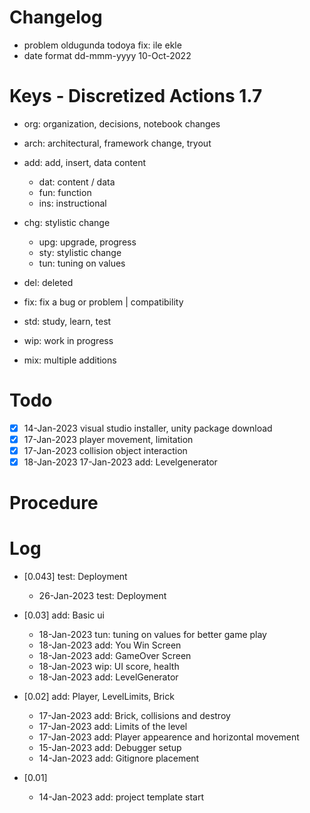# Changelog
- problem oldugunda todoya fix: ile ekle
- date format dd-mmm-yyyy 10-Oct-2022

# Keys - Discretized Actions 1.7
- org: organization, decisions, notebook changes
- arch: architectural, framework change, tryout

- add: add, insert, data content
    - dat: content / data
    - fun: function
    - ins: instructional

- chg: stylistic change
    - upg: upgrade, progress
    - sty: stylistic change
    - tun: tuning on values

- del: deleted
- fix: fix a bug or problem | compatibility

- std: study, learn, test
- wip: work in progress
- mix: multiple additions

# Todo
- [x] 14-Jan-2023 visual studio installer, unity package download
- [x] 17-Jan-2023 player movement, limitation
- [x] 17-Jan-2023 collision object interaction
- [x] 18-Jan-2023 17-Jan-2023 add: Levelgenerator

# Procedure

# Log 
- [0.043] test: Deployment
    - 26-Jan-2023 test: Deployment

- [0.03] add: Basic ui
    - 18-Jan-2023 tun: tuning on values for better game play
    - 18-Jan-2023 add: You Win Screen
    - 18-Jan-2023 add: GameOver Screen
    - 18-Jan-2023 wip: UI score, health
    - 18-Jan-2023 add: LevelGenerator

- [0.02] add: Player, LevelLimits, Brick
    - 17-Jan-2023 add: Brick, collisions and destroy
    - 17-Jan-2023 add: Limits of the level
    - 17-Jan-2023 add: Player appearence and horizontal movement
    - 15-Jan-2023 add: Debugger setup
    - 14-Jan-2023 add: Gitignore placement 

- [0.01]
    - 14-Jan-2023 add: project template start

